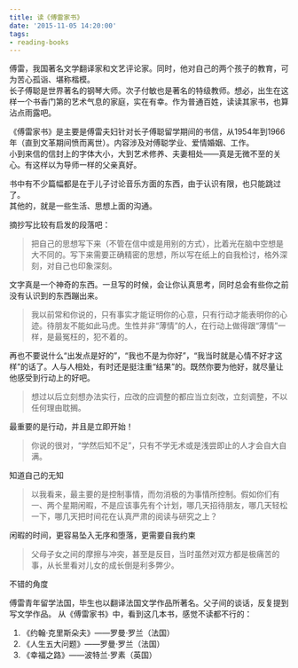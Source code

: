 ```yaml
---
title: 读《傅雷家书》
date: '2015-11-05 14:20:00'
tags:
- reading-books
---
```


傅雷，我国著名文学翻译家和文艺评论家。同时，他对自己的两个孩子的教育，可为苦心孤诣、堪称楷模。  
长子傅聪是世界著名的钢琴大师。次子付敏也是著名的特级教师。想必，出生在这样一个书香门第的艺术气息的家庭，实在有幸。作为普通百姓，读读其家书，也算沾点雨露吧。  

《傅雷家书》是主要是傅雷夫妇针对长子傅聪留学期间的书信，从1954年到1966年（直到文革期间愤而离世）。内容涉及对傅聪学业、爱情婚姻、工作。  
小到来信的信封上的字体大小，大到艺术修养、夫妻相处——真是无微不至的关心。有这样以为导师一样的父亲真好。

书中有不少篇幅都是在于儿子讨论音乐方面的东西，由于认识有限，也只能跳过了。  
其他的，就是一些生活、思想上面的沟通。

摘抄写比较有启发的段落吧： 
>把自己的思想写下来（不管在信中或是用别的方式），比着光在脑中空想是大不同的。写下来需要正确精密的思想，所以写在纸上的自我检讨，格外深刻，对自己也印象深刻。

文字真是一个神奇的东西。一旦写的时候，会让你认真思考，同时总会有些你之前没有认识到的东西蹦出来。

>我以前常和你说的，只有事实才能证明你的心意，只有行动才能表明你的心迹。待朋友不能如此马虎。生性并非“薄情”的人，在行动上做得跟“薄情”一样，是最冤枉的，犯不着的。

再也不要说什么“出发点是好的”，“我也不是为你好”，“我当时就是心情不好才这样”的话了。人与人相处，有时还是挺注重“结果”的。既然你要为他好，就尽量让他感受到行动上的好吧。

>想过以后立刻想办法实行，应改的应调整的都应当立刻改，立刻调整，不以任何理由耽搁。

最重要的是行动，并且是立即开始！

>你说的很对，“学然后知不足”，只有不学无术或是浅尝即止的人才会自大自满。  

知道自己的无知

>以我看来，最主要的是控制事情，而勿消极的为事情所控制。假如你们有一、两个星期闲暇，不是应该事先有个计划，哪几天招待朋友，哪几天轻松一下，哪几天把时间花在认真严肃的阅读与研究之上？

闲暇的时间，更容易坠入无序和堕落，更需要自我约束

>父母子女之间的摩擦与冲突，甚至是反目，当时虽然对双方都是极痛苦的事，从长里看对儿女的成长倒是利多弊少。

不错的角度  

傅雷青年留学法国，毕生也以翻译法国文学作品所著名。父子间的谈话，反复提到写文学作品。 从《傅雷家书》中，看到这几本书，感觉不读都不行的：  
1. 《约翰·克里斯朵夫》——罗曼·罗兰（法国）  
2. 《人生五大问题》——罗曼·罗兰（法国）  
3. 《幸福之路》——波特兰·罗素（英国）  

